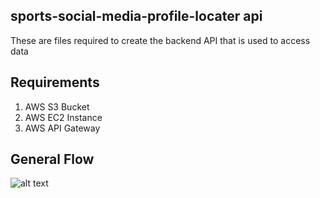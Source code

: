 ## sports-social-media-profile-locater api

These are files required to create the backend API that is used to access data


## Requirements

1. AWS S3 Bucket
2. AWS EC2 Instance
3. AWS API Gateway

## General Flow

![alt text](https://github.com/WSU-4110/sports-social-media-profile-locater/blob/main/api/flow.jpg?raw=true)
